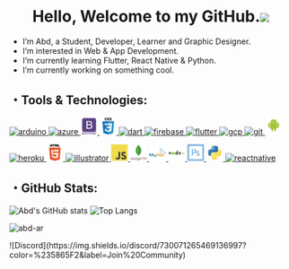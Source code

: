## <h1 align="center">Hello, Welcome to my GitHub.<img src="https://cdn.discordapp.com/attachments/730410306970320916/871403998471675914/animation_500_krtbhmb6.gif" width="100px"> </h1> 
- I’m Abd, a Student, Developer, Learner and Graphic Designer.
- I’m interested in Web & App Development.
- I’m currently learning Flutter, React Native & Python.
- I’m currently working on something cool. 
<!--   <br>
<img align="right" alt="GIF" src="https://cdn.discordapp.com/attachments/730410306970320916/765613934538784809/1_V4cV-UpcOn5sJ3hB75vdvA.gif" width="500" height="320" />
<br> •    -->

## ・Tools & Technologies:
<p align="left"> <a href="https://www.arduino.cc/" target="_blank"> <img src="https://cdn.worldvectorlogo.com/logos/arduino-1.svg" alt="arduino" width="30" height="30"/> </a> <a href="https://azure.microsoft.com/en-in/" target="_blank"> <img src="https://www.vectorlogo.zone/logos/microsoft_azure/microsoft_azure-icon.svg" alt="azure" width="30" height="30"/> </a> <a href="https://getbootstrap.com" target="_blank"> <img src="https://raw.githubusercontent.com/devicons/devicon/master/icons/bootstrap/bootstrap-plain-wordmark.svg" alt="bootstrap" width="30" height="30"/> </a> <a href="https://www.w3schools.com/css/" target="_blank"> <img src="https://raw.githubusercontent.com/devicons/devicon/master/icons/css3/css3-original-wordmark.svg" alt="css3" width="30" height="30"/> </a> <a href="https://dart.dev" target="_blank"> <img src="https://www.vectorlogo.zone/logos/dartlang/dartlang-icon.svg" alt="dart" width="30" height="30"/> </a> <a href="https://firebase.google.com/" target="_blank"> <img src="https://www.vectorlogo.zone/logos/firebase/firebase-icon.svg" alt="firebase" width="30" height="30"/> </a> <a href="https://flutter.dev" target="_blank"> <img src="https://www.vectorlogo.zone/logos/flutterio/flutterio-icon.svg" alt="flutter" width="30" height="30"/> </a> <a href="https://cloud.google.com" target="_blank"> <img src="https://www.vectorlogo.zone/logos/google_cloud/google_cloud-icon.svg" alt="gcp" width="30" height="30"/> 
</a> <a href="https://git-scm.com/" target="_blank"> <img src="https://www.vectorlogo.zone/logos/git-scm/git-scm-icon.svg" alt="git" width="30" height="30"/> </a> <a href="https://developer.android.com" target="_blank"> <img src="https://raw.githubusercontent.com/devicons/devicon/master/icons/android/android-original-wordmark.svg" alt="android" width="30" height="30"/> 

</a>

<a href="https://heroku.com" target="_blank"> <img src="https://www.vectorlogo.zone/logos/heroku/heroku-icon.svg" alt="heroku" width="30" height="30"/> </a> <a href="https://www.w3.org/html/" target="_blank"> <img src="https://raw.githubusercontent.com/devicons/devicon/master/icons/html5/html5-original-wordmark.svg" alt="html5" width="30" height="30"/> </a> <a href="https://www.adobe.com/in/products/illustrator.html" target="_blank"> <img src="https://www.vectorlogo.zone/logos/adobe_illustrator/adobe_illustrator-icon.svg" alt="illustrator" width="30" height="30"/> </a> <a href="https://developer.mozilla.org/en-US/docs/Web/JavaScript" target="_blank"> <img src="https://raw.githubusercontent.com/devicons/devicon/master/icons/javascript/javascript-original.svg" alt="javascript" width="30" height="30"/> </a> <a href="https://www.mongodb.com/" target="_blank"> <img src="https://raw.githubusercontent.com/devicons/devicon/master/icons/mongodb/mongodb-original-wordmark.svg" alt="mongodb" width="30" height="30"/> </a> <a href="https://www.mysql.com/" target="_blank"> <img src="https://raw.githubusercontent.com/devicons/devicon/master/icons/mysql/mysql-original-wordmark.svg" alt="mysql" width="30" height="30"/> </a> <a href="https://nodejs.org" target="_blank"> <img src="https://raw.githubusercontent.com/devicons/devicon/master/icons/nodejs/nodejs-original-wordmark.svg" alt="nodejs" width="30" height="30"/> </a> <a href="https://www.photoshop.com/en" target="_blank"> <img src="https://raw.githubusercontent.com/devicons/devicon/master/icons/photoshop/photoshop-line.svg" alt="photoshop" width="30" height="30"/> </a> <a href="https://www.python.org" target="_blank"> <img src="https://raw.githubusercontent.com/devicons/devicon/master/icons/python/python-original.svg" alt="python" width="30" height="30"/> </a> <a href="https://reactnative.dev/" target="_blank"> <img src="https://reactnative.dev/img/header_logo.svg" alt="reactnative" width="30" height="30"/> </a> </p>


 
## ・GitHub Stats:
![Abd's GitHub stats](https://github-readme-stats.vercel.app/api?username=Abd-Ar&show_icons=true&theme=default)   ![Top Langs](https://github-readme-stats.vercel.app/api/top-langs/?username=Abd-Ar&layout=compact)
<!--   ![GitHub Streak](https://github-readme-streak-stats.herokuapp.com?user=abd-ar&theme=buefy&fire=FF3860&currStreakLabel=000000&sideLabels=000000&dates=000000&sideNums=FF3860) •    -->
<!--   ![Abd's wakatime stats](https://github-readme-stats.vercel.app/api/wakatime?username=abd-ar) •    -->

<!--   <img src="https://raw.githubusercontent.com/JayantGoel001/JayantGoel001/e88d7fa97a84fc05c8247ac8e1b48af5ee8a6a9b/github-contribution-grid-snake.svg" alt="snake"> •    -->

<p align="left"> <img src="https://komarev.com/ghpvc/?username=Abd-Ar&label=Profile%20views&color=0e75b6&style=flat" alt="abd-ar" /> </p> ![Discord](https://img.shields.io/discord/730071265469136997?color=%235865F2&label=Join%20Community)
